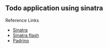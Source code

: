 ## Todo application using sinatra

Reference Links
* [Sinatra](https://sinatrarb.com/)
* [Sinatra flash](https://github.com/SFEley/sinatra-flash)
* [Padrino](https://github.com/padrino/padrino-framework)


